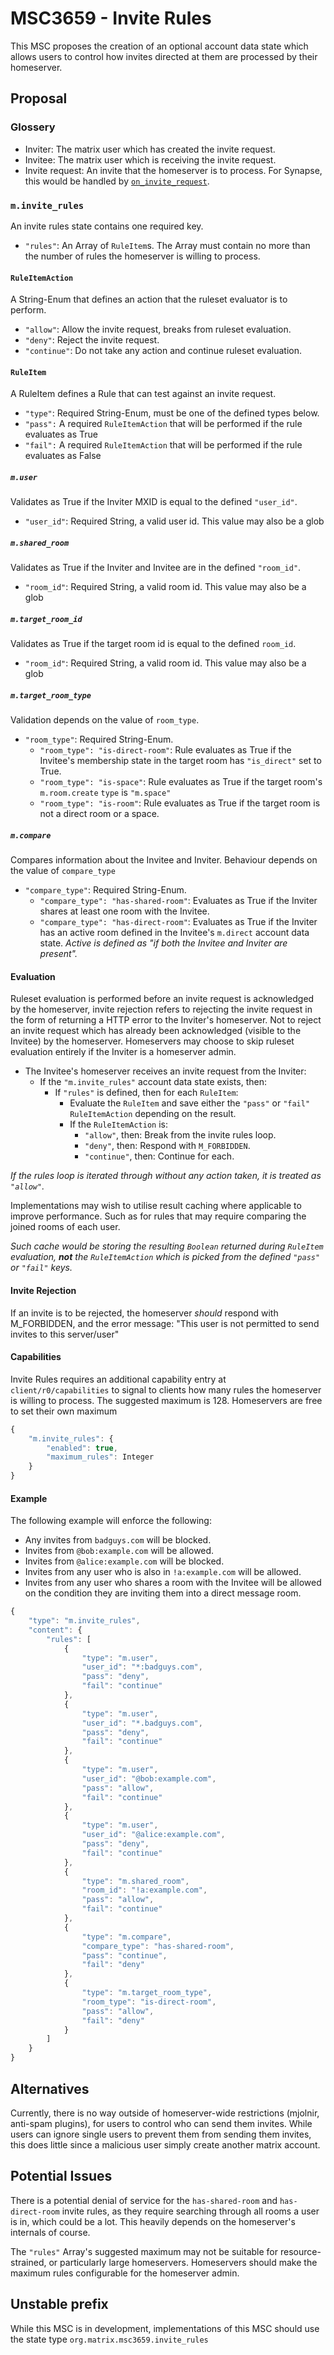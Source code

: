 # MSC3659 - Invite Rules

This MSC proposes the creation of an optional account data state which allows users to control how invites directed at them
are processed by their homeserver.

## Proposal

### Glossery
- Inviter: The matrix user which has created the invite request.
- Invitee: The matrix user which is receiving the invite request.
- Invite request: An invite that the homeserver is to process. For Synapse, this would be handled by [`on_invite_request`](https://github.com/matrix-org/synapse/blob/develop/synapse/handlers/federation.py#L752).

### `m.invite_rules`

An invite rules state contains one required key.
- `"rules"`: An Array of `RuleItem`s. The Array must contain no more than the number of rules the homeserver is
willing to process.

#### `RuleItemAction`
A String-Enum that defines an action that the ruleset evaluator is to perform.

- `"allow"`: Allow the invite request, breaks from ruleset evaluation.
- `"deny"`: Reject the invite request.
- `"continue"`: Do not take any action and continue ruleset evaluation.

#### `RuleItem`
A RuleItem defines a Rule that can test against an invite request.

- `"type"`: Required String-Enum, must be one of the defined types below.
- `"pass":` A required `RuleItemAction` that will be performed if the rule evaluates as True
- `"fail":` A required `RuleItemAction` that will be performed if the rule evaluates as False

##### `m.user`
Validates as True if the Inviter MXID is equal to the defined `"user_id"`.
- `"user_id"`: Required String, a valid user id. This value may also be a glob

##### `m.shared_room`
Validates as True if the Inviter and Invitee are in the defined `"room_id"`.
- `"room_id"`: Required String, a valid room id. This value may also be a glob

##### `m.target_room_id`
Validates as True if the target room id is equal to the defined `room_id`.
- `"room_id"`: Required String, a valid room id. This value may also be a glob

##### `m.target_room_type`
Validation depends on the value of `room_type`.
- `"room_type"`: Required String-Enum.
  - `"room_type": "is-direct-room"`: Rule evaluates as True if the Invitee's membership state in the target room has `"is_direct"` set to True.
  - `"room_type": "is-space"`: Rule evaluates as True if the target room's `m.room.create` `type` is `"m.space"`
  - `"room_type": "is-room"`: Rule evaluates as True if the target room is not a direct room or a space.

##### `m.compare`
Compares information about the Invitee and Inviter. Behaviour depends on the value of `compare_type`
- `"compare_type"`: Required String-Enum.
  - `"compare_type": "has-shared-room"`: Evaluates as True if the Inviter shares at least one room with the Invitee.
  - `"compare_type": "has-direct-room"`: Evaluates as True if the Inviter has an active room defined in the Invitee's `m.direct` account data state. *Active is defined as "if both the Invitee and Inviter are present".*

#### Evaluation
Ruleset evaluation is performed before an invite request is acknowledged by the homeserver, invite rejection refers to rejecting the invite request in the form of returning a HTTP error to the Inviter's homeserver. Not to reject an invite request which has already been acknowledged (visible to the Invitee) by the homeserver.
Homeservers may choose to skip ruleset evaluation entirely if the Inviter is a homeserver admin.

- The Invitee's homeserver receives an invite request from the Inviter:
  - If the `"m.invite_rules"` account data state exists, then:
    - If `"rules"` is defined, then for each `RuleItem`:
      - Evaluate the `RuleItem` and save either the `"pass"` or `"fail"` `RuleItemAction` depending on the result.
      - If the `RuleItemAction` is:
        - `"allow"`, then: Break from the invite rules loop.
        - `"deny"`, then: Respond with `M_FORBIDDEN`.
        - `"continue"`, then: Continue for each.

*If the rules loop is iterated through without any action taken, it is treated as `"allow"`.*

Implementations may wish to utilise result caching where applicable to improve performance. Such as for rules that may require comparing the joined rooms of each user.

*Such cache would be storing the resulting `Boolean` returned during `RuleItem` evaluation, **not** the `RuleItemAction` which is picked from the defined `"pass"` or `"fail"` keys.*

#### Invite Rejection
If an invite is to be rejected, the homeserver *should* respond with M_FORBIDDEN, and the error message: "This user is not permitted to send invites to this server/user"

#### Capabilities
Invite Rules requires an additional capability entry at `client/r0/capabilities` to signal to clients how many rules
the homeserver is willing to process. The suggested maximum is 128. Homeservers are free to set their own maximum

```js
{
    "m.invite_rules": {
        "enabled": true,
        "maximum_rules": Integer
    }
}
```

#### Example
The following example will enforce the following:
- Any invites from `badguys.com` will be blocked.
- Invites from `@bob:example.com` will be allowed.
- Invites from `@alice:example.com` will be blocked.
- Invites from any user who is also in `!a:example.com` will be allowed.
- Invites from any user who shares a room with the Invitee will be allowed on the condition they are inviting them into a direct message room.

```js
{
    "type": "m.invite_rules",
    "content": {
        "rules": [
            {
                "type": "m.user",
                "user_id": "*:badguys.com",
                "pass": "deny",
                "fail": "continue"
            },
            {
                "type": "m.user",
                "user_id": "*.badguys.com",
                "pass": "deny",
                "fail": "continue"
            },
            {
                "type": "m.user",
                "user_id": "@bob:example.com",
                "pass": "allow",
                "fail": "continue"
            },
            {
                "type": "m.user",
                "user_id": "@alice:example.com",
                "pass": "deny",
                "fail": "continue"
            },
            {
                "type": "m.shared_room",
                "room_id": "!a:example.com",
                "pass": "allow",
                "fail": "continue"
            },
            {
                "type": "m.compare",
                "compare_type": "has-shared-room",
                "pass": "continue",
                "fail": "deny"
            },
            {
                "type": "m.target_room_type",
                "room_type": "is-direct-room",
                "pass": "allow",
                "fail": "deny"
            }
        ]
    }
}
```

## Alternatives
Currently, there is no way outside of homeserver-wide restrictions (mjolnir, anti-spam plugins), for users to control who can send them invites. While users can ignore single users to prevent them from sending them invites, this does little since a malicious user simply create another matrix account.

## Potential Issues
There is a potential denial of service for the `has-shared-room` and `has-direct-room` invite rules, as they require searching through all rooms a user is in, which could be a lot. This heavily depends on the homeserver's internals of course.

The `"rules"` Array's suggested maximum may not be suitable for resource-strained, or particularly large homeservers. Homeservers should make the maximum rules configurable for the homeserver admin.

## Unstable prefix
While this MSC is in development, implementations of this MSC should use the state type `org.matrix.msc3659.invite_rules`
